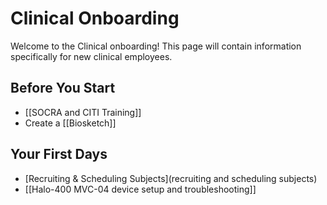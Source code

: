 # Clinical Onboarding
Welcome to the Clinical onboarding! This page will contain information specifically for new clinical employees.

## Before You Start
* [[SOCRA and CITI Training]]
* Create a [[Biosketch]]

## Your First Days
* [Recruiting & Scheduling Subjects](recruiting and scheduling subjects)
* [[Halo-400 MVC-04 device setup and troubleshooting]]